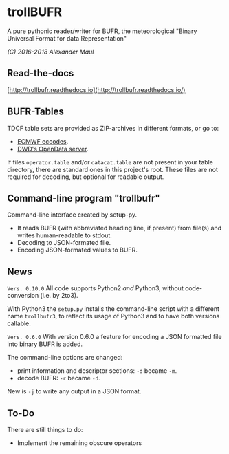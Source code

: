 # trollBUFR
A pure pythonic reader/writer for BUFR, the meteorological
"Binary Universal Format for data Representation"

_(C) 2016-2018 Alexander Maul_

## Read-the-docs
[http://trollbufr.readthedocs.io](http://trollbufr.readthedocs.io/)

## BUFR-Tables
TDCF table sets are provided as ZIP-archives in different formats, or go to:
* [ECMWF eccodes](https://software.ecmwf.int/wiki/display/ECC/ecCodes+Home).
* [DWD's OpenData server](https://opendata.dwd.de/weather/lib/bufr/).

If files `operator.table` and/or `datacat.table` are not present in your table
directory, there are standard ones in this project's root.
These files are not required for decoding, but optional for readable output.

## Command-line program "trollbufr"
Command-line interface created by setup-py.

* It reads BUFR (with abbreviated heading line, if present) from file(s) and
  writes human-readable to stdout.
* Decoding to JSON-formated file.
* Encoding JSON-formated values to BUFR.

## News
`Vers. 0.10.0`
All code supports Python2 *and* Python3, without code-conversion (i.e. by 2to3).

With Python3 the `setup.py` installs the command-line script with a different
name `trollbufr3`, to reflect its usage of Python3 and to have both versions
callable.

`Vers. 0.6.0`
With version 0.6.0 a feature for encoding a JSON formatted file into binary BUFR
is added.

The command-line options are changed:

* print information and descriptor sections: `-d` became `-m`.
* decode BUFR: `-r` became `-d`.

New is `-j` to write any output in a JSON format.

## To-Do
There are still things to do:

* Implement the remaining obscure operators
